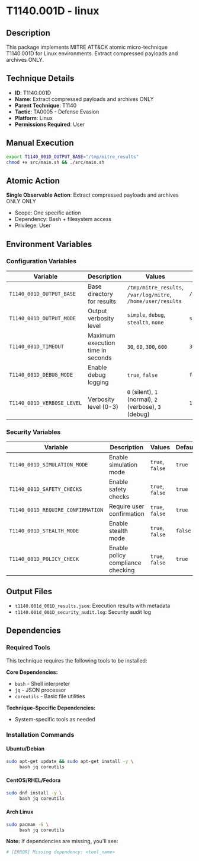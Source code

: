 # T1140.001D - linux

## Description
This package implements MITRE ATT&CK atomic micro-technique T1140.001D for Linux environments. Extract compressed payloads and archives ONLY.

## Technique Details
- **ID**: T1140.001D
- **Name**: Extract compressed payloads and archives ONLY
- **Parent Technique**: T1140
- **Tactic**: TA0005 - Defense Evasion
- **Platform**: Linux
- **Permissions Required**: User

## Manual Execution
```bash
export T1140_001D_OUTPUT_BASE="/tmp/mitre_results"
chmod +x src/main.sh && ./src/main.sh
```

## Atomic Action
**Single Observable Action**: Extract compressed payloads and archives ONLY ONLY
- Scope: One specific action
- Dependency: Bash + filesystem access
- Privilege: User

## Environment Variables

### Configuration Variables
| Variable | Description | Values | Default | Required |
|----------|-------------|---------|---------|----------|
| `T1140_001D_OUTPUT_BASE` | Base directory for results | `/tmp/mitre_results`, `/var/log/mitre`, `/home/user/results` | `/tmp/mitre_results` | Yes |
| `T1140_001D_OUTPUT_MODE` | Output verbosity level | `simple`, `debug`, `stealth`, `none` | `simple` | No |
| `T1140_001D_TIMEOUT` | Maximum execution time in seconds | `30`, `60`, `300`, `600` | `300` | No |
| `T1140_001D_DEBUG_MODE` | Enable debug logging | `true`, `false` | `false` | No |
| `T1140_001D_VERBOSE_LEVEL` | Verbosity level (0-3) | `0` (silent), `1` (normal), `2` (verbose), `3` (debug) | `1` | No |

### Security Variables
| Variable | Description | Values | Default | Required |
|----------|-------------|---------|---------|----------|
| `T1140_001D_SIMULATION_MODE` | Enable simulation mode | `true`, `false` | `true` | No |
| `T1140_001D_SAFETY_CHECKS` | Enable safety checks | `true`, `false` | `true` | No |
| `T1140_001D_REQUIRE_CONFIRMATION` | Require user confirmation | `true`, `false` | `true` | No |
| `T1140_001D_STEALTH_MODE` | Enable stealth mode | `true`, `false` | `false` | No |
| `T1140_001D_POLICY_CHECK` | Enable policy compliance checking | `true`, `false` | `true` | No |

## Output Files
- `t1140.001d_001D_results.json`: Execution results with metadata
- `t1140.001d_001D_security_audit.log`: Security audit log

## Dependencies

### Required Tools
This technique requires the following tools to be installed:

**Core Dependencies:**
- `bash` - Shell interpreter
- `jq` - JSON processor
- `coreutils` - Basic file utilities

**Technique-Specific Dependencies:**
- System-specific tools as needed

### Installation Commands

#### Ubuntu/Debian
```bash
sudo apt-get update && sudo apt-get install -y \
     bash jq coreutils
```

#### CentOS/RHEL/Fedora
```bash
sudo dnf install -y \
     bash jq coreutils
```

#### Arch Linux
```bash
sudo pacman -S \
     bash jq coreutils
```

**Note:** If dependencies are missing, you'll see:
```bash
# [ERROR] Missing dependency: <tool_name>
```
